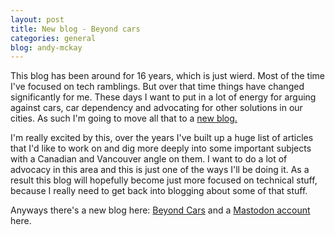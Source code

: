 ```yaml
---
layout: post
title: New blog - Beyond cars
categories: general
blog: andy-mckay
---
```


This blog has been around for 16 years, which is just wierd. Most of the time I've focused on tech ramblings. But over that time things have changed significantly for me. These days I want to put in a lot of energy for arguing against cars, car dependency and advocating for other solutions in our cities. As such I'm going to move all that to a <a href="https://beyondcars.ca">new blog.</a>

I'm really excited by this, over the years I've built up a huge list of articles that I'd like to work on and dig more deeply into some important subjects with a Canadian and Vancouver angle on them. I want to do a lot of advocacy in this area and this is just one of the ways I'll be doing it. As a result this blog will hopefully become just more focused on technical stuff, because I really need to get back into blogging about some of that stuff.

Anyways there's a new blog here: <a href="https://beyondcars.ca">Beyond Cars</a> and a <a href="https://hachyderm.io/@beyondcars">Mastodon account</a> here.